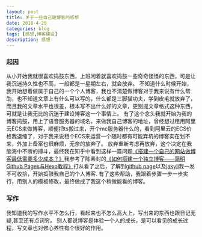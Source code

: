```yaml
---
layout: post
title: 关于一些自己建博客的感想
date: 2018-4-29
categories: blog
tags: [感想,博客建设]
description: 感想
---
```


<h3>起因</h3>
从小开始我就很喜欢捣鼓东西，上班闲着就喜欢捣鼓一些奇奇怪怪的东西，可是让我沉迷持久性也不高，一般都是一星期左右，就会放弃。
不知道什么时候开始，我开始想着做属于自己的一个个人博客，我也不清楚做博客对于我来说有什么帮助，也不知道文章上有什么可以写的，什么都是三脚猫功夫，学到皮毛就放弃了，而且我的文章水平也很差，根本写不出什么好的文章，更别提文章格式这种东西，可就是让我无比的沉迷于建设博客这一个事情上。
有了这个念头我就开始为我的博客捣鼓，用上了语音服务器的域名，来做我自己博客的地址，曾经想过租用阿里云ECS来做博客，顺便把ts搬过来，开个mc服务器什么的，看到阿里云的ECS价格我退缩了，对于我来说租个ECS来运营一个随时都有可能弃坑的博客实在划不来，外加上备案也很麻烦，无奈的放弃了。
放弃重新考虑再放弃，这个决定在我脑海中不断的搏斗，最终我在知乎中看到这样一篇问题<a href="https://www.zhihu.com/question/21143965">《搭建一个自己的网站做博客最低需要多少成本？》</a>我参考了陈素封的<a href="http://cnfeat.com/2014/05/10/2014-05-11-how-to-build-a-blog/">《如何搭建一个独立博客——简明Github Pages与Hexo教程》</a>打从看了之后，了解到<a href="https://pages.github.com/">github page</a>以及<a href="https://www.jekyll.com.cn/">jakyll</a>我一发不可收拾，开始捣鼓我自己的个人博客.
有了这些帮助，我跟着步骤一步一步实行，用别人的模板修改，最终做成了我这个稍微能看的博客。

<h3>写作</h3>
我知道我的写作水平不怎么行，看起来也不怎么高大上，写出来的东西也跟日记无疑,甚至还有点词穷。
别人都说博客是体验一个人的成长，是可以看见的成长过程，写文章也对修心养性有个很好的作用。












